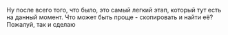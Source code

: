Ну после всего того, что было, это самый легкий этап, который тут есть на данный момент. Что может быть проще - скопировать и найти её? Пожалуй, так и сделаю
